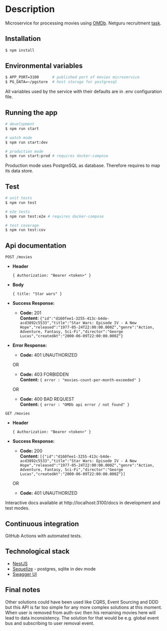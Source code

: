 # Description

Microservice for processing movies using [OMDb](https://www.omdbapi.com). Netguru recruitment [task](https://github.com/netguru/nodejs-recruitment-task).

## Installation

```bash
$ npm install
```

## Environmental variables

```bash
$ APP_PORT=3100      # published port of movies microservice
$ PG_DATA=~/pgstore  # host storage for postgresql
```

All variables used by the service with their defaults are in .env configuration file.

## Running the app

```bash
# development
$ npm run start

# watch mode
$ npm run start:dev

# production mode
$ npm run start:prod # requires docker-compose
```

Production mode uses PostgreSQL as database. Therefore requires to map its data store.

## Test

```bash
# unit tests
$ npm run test

# e2e tests
$ npm run test:e2e # requires docker-compose

# test coverage
$ npm run test:cov
```

## Api documentation

`POST /movies`

- **Header**

  `{ Authorization: "Bearer <token>" }`

- **Body**

  `{ title: "Star wars" }`

- **Success Response:**

  - **Code:** 201 <br />
    **Content:** `{"id":"d160fee1-3255-413c-b4de-acd3892c5533","title":"Star Wars: Episode IV - A New Hope","released":"1977-05-24T22:00:00.000Z","genre":"Action, Adventure, Fantasy, Sci-Fi","director":"George Lucas","createdAt":"2000-06-09T22:00:00.000Z"}`

- **Error Response:**

  - **Code:** 401 UNAUTHORIZED <br />

  OR

  - **Code:** 403 FORBIDDEN <br />
    **Content:** `{ error : "movies-count-per-month-exceeded" }`

  OR

  - **Code:** 400 BAD REQUEST <br />
    **Content:** `{ error : "OMDb api error / not found" }`

`GET /movies`

- **Header**

  `{ Authorization: "Bearer <token>" }`

- **Success Response:**

  - **Code:** 200 <br />
    **Content:** `[{"id":"d160fee1-3255-413c-b4de-acd3892c5533","title":"Star Wars: Episode IV - A New Hope","released":"1977-05-24T22:00:00.000Z","genre":"Action, Adventure, Fantasy, Sci-Fi","director":"George Lucas","createdAt":"2000-06-09T22:00:00.000Z"}]`

  OR

  - **Code:** 401 UNAUTHORIZED <br />

Interactive docs available at http://localhost:3100/docs in development and test modes.

## Continuous integration

GitHub Actions with automated tests.

## Technological stack

- [NestJS](https://nestjs.com)
- [Sequelize](https://sequelize.org) - postgres, sqlite in dev mode
- [Swagger UI](https://swagger.io/tools/swagger-ui/)

## Final notes

Other solutions could have been used like CQRS, Event Sourcing and DDD but this API is far too simple for any more complex solutions at this moment.
When user is removed from auth-svc then his remaining movies here will lead to data inconsistency. The solution for that would be e.g. global event bus and subscribing to user removal event.
